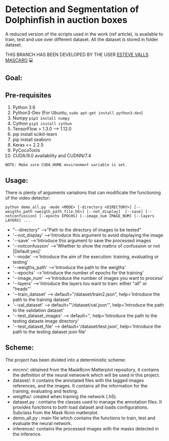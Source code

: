 # Detection and Segmentation of Dolphinfish in auction boxes
A reduced version of the scripts used in the work (ref article), is available to train, test and use over different dataset. 
All the dataset is stored in folder dataset.

THIS BRANCH HAS BEEN DEVELOPED BY THE USER [ESTEVE VALLS MASCARO](https://github.com/Evm7) 💻


## Goal:


## Pre-requisites
1) Python 3.6
2) Python3-Dev (For Ubuntu, `sudo apt-get install python3-dev`)
3) Numpy `pip3 install numpy`
4) Cython `pip3 install cython`
5) TensorFlow > 1.3.0 --> 1.12.0
6) pip install scikit-learn
7) pip install seaborn
8) Keras == 2.2.5
9) PyCocoTools
10) CUDA/9.0 availability and CUDNN/7.4

```
NOTE: Make sure CUDA_HOME environment variable is set.
```

## Usage:

There is plenty of arguments variations that can modificate the functioning of the video detector:
```
python demo_all.py -mode <MODE> [-directory <DIRECTORY>] [--weigths_path <weigth_path_file.h5>] [--not_display]  [--save] [--notconfussion] [--epochs EPOCHS] [--image_num IMAGE_NUM] [--layers LAYERS] ...
```

- "--directory" -->"Path to the directory of images to be tested"
- '--not_display' -->'Introduce this argument to avoid displaying the image
- '--save' -->'Introduce this argument to save the processed images
- '--notconfussion' -->'Whether to show the mattrix of confussion or not [Default:yes]'
- '--mode' -->'Introduce the aim of the execution: training, evaluating or testing'
- '--weigths_path' -->'Introduce the path to the weigths'
- '--epochs' -->'Introduce the number of epochs for the training'
- '--image_num' -->'Introduce the number of images you want to process'
- '--layers' -->'Introduce the layers tou want to train: either "all" or "heads"'
- '--train_dataset'  --> default="/dataset/train2.json", help='Introduce the path to the training dataset'
- '--val_dataset' --> default="'/dataset/val.json'", help='Introduce the path to the validation dataset'
- '--test_dataset_images' --> default='', help='Introduce the path to the testing dataste image directory'
- '--test_dataset_file'  --> default='/dataset/test.json', help='Introduce the path to the testing dataset json file'

## Scheme:
The project has been divided into a deterministic scheme:
  - mrcnn/: obtained from the MaskRcnn Matterplot repository, it contains the definition of the neural netwowrk which will be used in this project.
  - dataset/: it contains the annotated files with the tagged images references, and the images. It contains all the information for the training, evaluating and testing.
  - weigths/: created when training the network (.h5).
  - dataset.py : contains the classes used to manage the annotation files. It provides functions to both load dataset and loads configurations. Subclass from the Mask Rcnn matterplot. 
  - demo_all.py : main file which contains the functions to train, test and evaluate the neural network.
  - inference/: contains the processed images with the masks detected in the inference.


